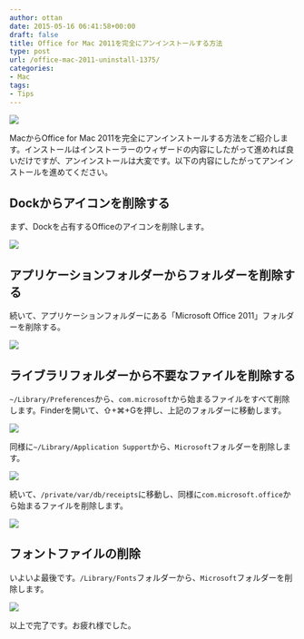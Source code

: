 ```yaml
---
author: ottan
date: 2015-05-16 06:41:58+00:00
draft: false
title: Office for Mac 2011を完全にアンインストールする方法
type: post
url: /office-mac-2011-uninstall-1375/
categories:
- Mac
tags:
- Tips
---
```


![](/images/2015/05/150516-5556e344ae76f.jpg)






MacからOffice for Mac 2011を完全にアンインストールする方法をご紹介します。インストールはインストーラーのウィザードの内容にしたがって進めれば良いだけですが、アンインストールは大変です。以下の内容にしたがってアンインストールを進めてください。





## Dockからアイコンを削除する





まず、Dockを占有するOfficeのアイコンを削除します。





![](/images/2015/05/150516-5556e345baeb5.png)






## アプリケーションフォルダーからフォルダーを削除する





続いて、アプリケーションフォルダーにある「Microsoft Office 2011」フォルダーを削除する。





![](/images/2015/05/150516-5556e347a33de.png)






## ライブラリフォルダーから不要なファイルを削除する





`~/Library/Preferences`から、`com.microsoft`から始まるファイルをすべて削除します。Finderを開いて、⇧+⌘+Gを押し、上記のフォルダーに移動します。





![](/images/2015/05/150516-5556e34b634a4.png)






同様に`~/Library/Application Support`から、`Microsoft`フォルダーを削除します。





![](/images/2015/05/150516-5556e34f05cba.png)






続いて、`/private/var/db/receipts`に移動し、同様に`com.microsoft.office`から始まるファイルを削除します。





![](/images/2015/05/150516-5556e352d60ee.png)






## フォントファイルの削除





いよいよ最後です。`/Library/Fonts`フォルダーから、`Microsoft`フォルダーを削除します。





![](/images/2015/05/150516-5556e356c43fc.png)






以上で完了です。お疲れ様でした。

